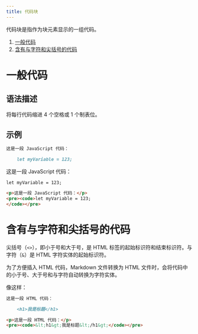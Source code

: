 ```yaml
---
title: 代码块
---
```


代码块是指作为块元素显示的一组代码。

1. [一般代码](#一般代码)
2. [含有与字符和尖括号的代码](#含有与字符和尖括号的代码)

# 一般代码

## 语法描述

将每行代码缩进 4 个空格或 1 个制表位。

## 示例

```markdown
这是一段 JavaScript 代码：

    let myVariable = 123;
```

<div class='exmp'>
  <div class='exmp-container'>
    <p>这是一段 JavaScript 代码：</p>
    <pre><code>let myVariable = 123;</code></pre>
  </div>
</div>

```html
<p>这是一段 JavaScript 代码：</p>
<pre><code>let myVariable = 123;
</code></pre>
```

# 含有与字符和尖括号的代码

尖括号（`<>`），即小于号和大于号，是 HTML 标签的起始标识符和结束标识符。与字符（`&`）是 HTML 字符实体的起始标识符。

为了方便插入 HTML 代码，Markdown 文件转换为 HTML 文件时，会将代码中的小于号、大于号和与字符自动转换为字符实体。

像这样：

```markdown
这是一段 HTML 代码：

    <h1>我是标题</h1>
```

```html
<p>这是一段 HTML 代码：</p>
<pre><code>&lt;h1&gt;我是标题&lt;/h1&gt;</code></pre>
```

